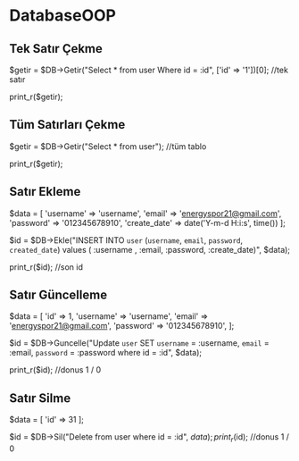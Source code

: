 # DatabaseOOP


## Tek Satır Çekme

$getir = $DB->Getir("Select * from user Where id = :id", ['id' => '1'])[0]; //tek satır

print_r($getir);

## Tüm Satırları Çekme

$getir = $DB->Getir("Select * from user"); //tüm tablo

print_r($getir);

## Satır Ekleme

$data = [
    'username' => 'username',
    'email' => 'energyspor21@gmail.com',
    'password' => '012345678910',
    'create_date' => date('Y-m-d H:i:s', time())
];

$id = $DB->Ekle("INSERT INTO `user` (`username`, `email`, `password`, `created_date`) values ( :username , :email, :password, :create_date)", $data);

print_r($id); //son id

## Satır Güncelleme

$data = [
    'id' => 1,
    'username' => 'username',
    'email' => 'energyspor21@gmail.com',
    'password' => '012345678910',
];


$id = $DB->Guncelle("Update `user` SET `username` = :username, `email` = :email, `password` = :password where id = :id", $data);

print_r($id); //donus 1 / 0

## Satır Silme

$data = [
    'id' => 31
];

$id =     $DB->Sil("Delete from user where id = :id", $data);
print_r($id); //donus 1 / 0
